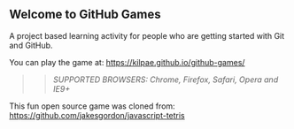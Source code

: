 ## Welcome to GitHub Games

A project based learning activity for people who are getting started with Git and GitHub.

You can play the game at: https://kilpae.github.io/github-games/

>> _*SUPPORTED BROWSERS*: Chrome, Firefox, Safari, Opera and IE9+_

This fun open source game was cloned from: https://github.com/jakesgordon/javascript-tetris
